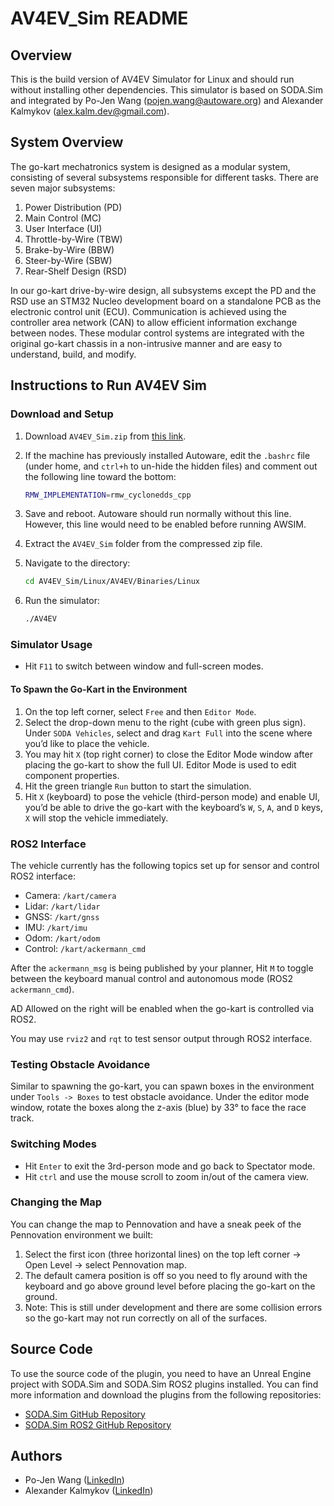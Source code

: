 # AV4EV_Sim README

## Overview

This is the build version of AV4EV Simulator for Linux and should run without installing other dependencies. This simulator is based on SODA.Sim and integrated by Po-Jen Wang (pojen.wang@autoware.org) and Alexander Kalmykov (alex.kalm.dev@gmail.com).

## System Overview

The go-kart mechatronics system is designed as a modular system, consisting of several subsystems responsible for different tasks. There are seven major subsystems:
1. Power Distribution (PD)
2. Main Control (MC)
3. User Interface (UI)
4. Throttle-by-Wire (TBW)
5. Brake-by-Wire (BBW)
6. Steer-by-Wire (SBW)
7. Rear-Shelf Design (RSD)

In our go-kart drive-by-wire design, all subsystems except the PD and the RSD use an STM32 Nucleo development board on a standalone PCB as the electronic control unit (ECU). Communication is achieved using the controller area network (CAN) to allow efficient information exchange between nodes. These modular control systems are integrated with the original go-kart chassis in a non-intrusive manner and are easy to understand, build, and modify.

## Instructions to Run AV4EV Sim

### Download and Setup

1. Download `AV4EV_Sim.zip` from [this link](https://github.com/AlexanderRex/SodaAV4EV/releases/tag/v1.1.0).

2. If the machine has previously installed Autoware, edit the `.bashrc` file (under home, and `ctrl+h` to un-hide the hidden files) and comment out the following line toward the bottom:
    ```sh
    RMW_IMPLEMENTATION=rmw_cyclonedds_cpp
    ```
3. Save and reboot. Autoware should run normally without this line. However, this line would need to be enabled before running AWSIM.

4. Extract the `AV4EV_Sim` folder from the compressed zip file.

5. Navigate to the directory:
    ```sh
    cd AV4EV_Sim/Linux/AV4EV/Binaries/Linux
    ```

6. Run the simulator:
    ```sh
    ./AV4EV
    ```

### Simulator Usage

- Hit `F11` to switch between window and full-screen modes.

#### To Spawn the Go-Kart in the Environment

1. On the top left corner, select `Free` and then `Editor Mode`.
2. Select the drop-down menu to the right (cube with green plus sign). Under `SODA Vehicles`, select and drag `Kart Full` into the scene where you’d like to place the vehicle.
3. You may hit `X` (top right corner) to close the Editor Mode window after placing the go-kart to show the full UI. Editor Mode is used to edit component properties.
4. Hit the green triangle `Run` button to start the simulation.
5. Hit `X` (keyboard) to pose the vehicle (third-person mode) and enable UI, you’d be able to drive the go-kart with the keyboard’s `W`, `S`, `A`, and `D` keys, `X` will stop the vehicle immediately.

### ROS2 Interface

The vehicle currently has the following topics set up for sensor and control ROS2 interface:
- Camera: `/kart/camera`
- Lidar: `/kart/lidar`
- GNSS: `/kart/gnss`
- IMU: `/kart/imu`
- Odom: `/kart/odom`
- Control: `/kart/ackermann_cmd`

After the `ackermann_msg` is being published by your planner, Hit `M` to toggle between the keyboard manual control and autonomous mode (ROS2 `ackermann_cmd`).

AD Allowed on the right will be enabled when the go-kart is controlled via ROS2.

You may use `rviz2` and `rqt` to test sensor output through ROS2 interface.

### Testing Obstacle Avoidance

Similar to spawning the go-kart, you can spawn boxes in the environment under `Tools -> Boxes` to test obstacle avoidance. Under the editor mode window, rotate the boxes along the z-axis (blue) by 33° to face the race track.

### Switching Modes

- Hit `Enter` to exit the 3rd-person mode and go back to Spectator mode.
- Hit `ctrl` and use the mouse scroll to zoom in/out of the camera view.

### Changing the Map

You can change the map to Pennovation and have a sneak peek of the Pennovation environment we built:
1. Select the first icon (three horizontal lines) on the top left corner -> Open Level -> select Pennovation map.
2. The default camera position is off so you need to fly around with the keyboard and go above ground level before placing the go-kart on the ground.
3. Note: This is still under development and there are some collision errors so the go-kart may not run correctly on all of the surfaces.

## Source Code

To use the source code of the plugin, you need to have an Unreal Engine project with SODA.Sim and SODA.Sim ROS2 plugins installed. You can find more information and download the plugins from the following repositories:
- [SODA.Sim GitHub Repository](https://github.com/soda-auto/soda-sim)
- [SODA.Sim ROS2 GitHub Repository](https://github.com/soda-auto/soda-sim-ros2)

## Authors

- Po-Jen Wang ([LinkedIn](https://www.linkedin.com/in/pojen-wang/))
- Alexander Kalmykov ([LinkedIn](https://www.linkedin.com/in/alexander-kalmykov-26379a1b4/))
